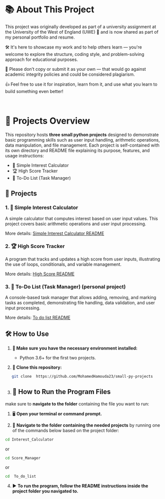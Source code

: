 # 📚 About This Project

This project was originally developed as part of a university assignment at the University of the West of England (UWE) 🏫 and is now shared as part of my personal portfolio and resume.

🛠️ It's here to showcase my work and to help others learn — you're welcome to explore the structure, coding style, and problem-solving approach for educational purposes.

🚫 Please don’t copy or submit it as your own — that would go against academic integrity policies and could be considered plagiarism.

👍 Feel free to use it for inspiration, learn from it, and use what you learn to build something even better!

<br>

# 📁 Projects Overview

This repository hosts **three small python projects** designed to demonstrate basic programming skills such as user input handling, arithmetic operations, data manipulation, and file management. Each project is self-contained with its own directory and README file explaining its purpose, features, and usage instructions:

- 🧮 Simple Interest Calculator 
- 🏆 High Score Tracker 
- 📝 To-Do List (Task Manager) 

## 🚀 Projects

### 1. 🧮 Simple Interest Calculator 
A simple calculator that computes interest based on user input values. This project covers basic arithmetic operations and user input processing.

More details: [Simple Interest Calculator README](Python/Interest_Calculator/README.md)



### 2. 🏆 High Score Tracker 
A program that tracks and updates a high score from user inputs, illustrating the use of loops, conditionals, and variable management.

More details: [High Score README](Python/Score_Manager/README.md)



### 3. 📝 To-Do List (Task Manager) **(personal project)**  
A console-based task manager that allows adding, removing, and marking tasks as completed, demonstrating file handling, data validation, and user input processing.

More details: [To do list README](Python/To_do_list/README.md)



## 🛠 How to Use

1. **🧰 Make sure you have the necessary environment installed:**  
   - Python 3.6+ for the first two projects.  
   
2. **🔄 Clone this repository:**
```bash
   git clone  https://github.com/MohamedHamouda23/small-py-projects
```

3. ## 🚀 How to Run the Program Files

 make sure to **navigate to the folder** containing the file you want to run:


1. 🖥️ **Open your terminal or command prompt.**

2. 📂 **Navigate to the folder containing the needed projects** by running one of the commands below based on the project folder:


```bash
cd Interest_Calculator
```
or 
```bash
cd Score_Manager
```
or

```bash
cd  To_do_list
```
4. ▶️ **To run the program, follow the README instructions inside the project folder you navigated to.**
